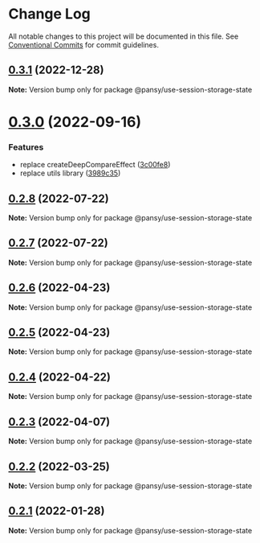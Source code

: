 # Change Log

All notable changes to this project will be documented in this file.
See [Conventional Commits](https://conventionalcommits.org) for commit guidelines.

## [0.3.1](https://github.com/pansyjs/react-hooks/compare/@pansy/use-session-storage-state@0.3.0...@pansy/use-session-storage-state@0.3.1) (2022-12-28)

**Note:** Version bump only for package @pansy/use-session-storage-state





# [0.3.0](https://github.com/pansyjs/react-hooks/compare/@pansy/use-session-storage-state@0.2.8...@pansy/use-session-storage-state@0.3.0) (2022-09-16)


### Features

* replace createDeepCompareEffect ([3c00fe8](https://github.com/pansyjs/react-hooks/commit/3c00fe8a33cac410f0c3d245e84027ca01431943))
* replace utils library ([3989c35](https://github.com/pansyjs/react-hooks/commit/3989c35e2bb5bf96f538e1b2c78aa306c63541e3))





## [0.2.8](https://github.com/pansyjs/react-hooks/compare/@pansy/use-session-storage-state@0.2.7...@pansy/use-session-storage-state@0.2.8) (2022-07-22)

**Note:** Version bump only for package @pansy/use-session-storage-state





## [0.2.7](https://github.com/pansyjs/react-hooks/compare/@pansy/use-session-storage-state@0.2.6...@pansy/use-session-storage-state@0.2.7) (2022-07-22)

**Note:** Version bump only for package @pansy/use-session-storage-state





## [0.2.6](https://github.com/pansyjs/react-hooks/compare/@pansy/use-session-storage-state@0.2.5...@pansy/use-session-storage-state@0.2.6) (2022-04-23)

**Note:** Version bump only for package @pansy/use-session-storage-state





## [0.2.5](https://github.com/pansyjs/react-hooks/compare/@pansy/use-session-storage-state@0.2.4...@pansy/use-session-storage-state@0.2.5) (2022-04-23)

**Note:** Version bump only for package @pansy/use-session-storage-state





## [0.2.4](https://github.com/pansyjs/react-hooks/compare/@pansy/use-session-storage-state@0.2.3...@pansy/use-session-storage-state@0.2.4) (2022-04-22)

**Note:** Version bump only for package @pansy/use-session-storage-state





## [0.2.3](https://github.com/pansyjs/react-hooks/compare/@pansy/use-session-storage-state@0.2.2...@pansy/use-session-storage-state@0.2.3) (2022-04-07)

**Note:** Version bump only for package @pansy/use-session-storage-state





## [0.2.2](https://github.com/pansyjs/react-hooks/compare/@pansy/use-session-storage-state@0.2.1...@pansy/use-session-storage-state@0.2.2) (2022-03-25)

**Note:** Version bump only for package @pansy/use-session-storage-state





## [0.2.1](https://github.com/pansyjs/react-hooks/compare/@pansy/use-session-storage-state@0.2.0...@pansy/use-session-storage-state@0.2.1) (2022-01-28)

**Note:** Version bump only for package @pansy/use-session-storage-state

